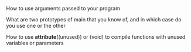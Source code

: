 How to use arguments passed to your program

What are two prototypes of main that you know of, and in which case do you use
one or the other

How to use __attribute__((unused)) or (void) to compile functions with unused
variables or parameters